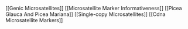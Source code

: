 [[Genic Microsatellites]]
[[Microsatellite Marker Informativeness]]
[[Picea Glauca And Picea Mariana]]
[[Single-copy Microsatellites]]
[[Cdna Microsatellite Markers]]
